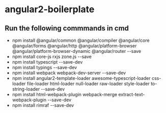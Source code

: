 # angular2-boilerplate

## Run the following commmands in cmd

* npm install @angular/common @angular/compiler @angular/core @angular/forms @angular/http @angular/platform-browser @angular/platform-browser-dynamic @angular/router --save
* npm install core-js rxjs zone.js --save
* npm install typescript --save-dev
* npm install typings --save-dev
* npm install webpack webpack-dev-server --save-dev
* npm install angular2-template-loader awesome-typescript-loader css-loader file-loader html-loader null-loader raw-loader style-loader to-string-loader --save-dev
* npm install html-webpack-plugin webpack-merge extract-text-webpack-plugin --save-dev
* npm install rimraf --save-dev
